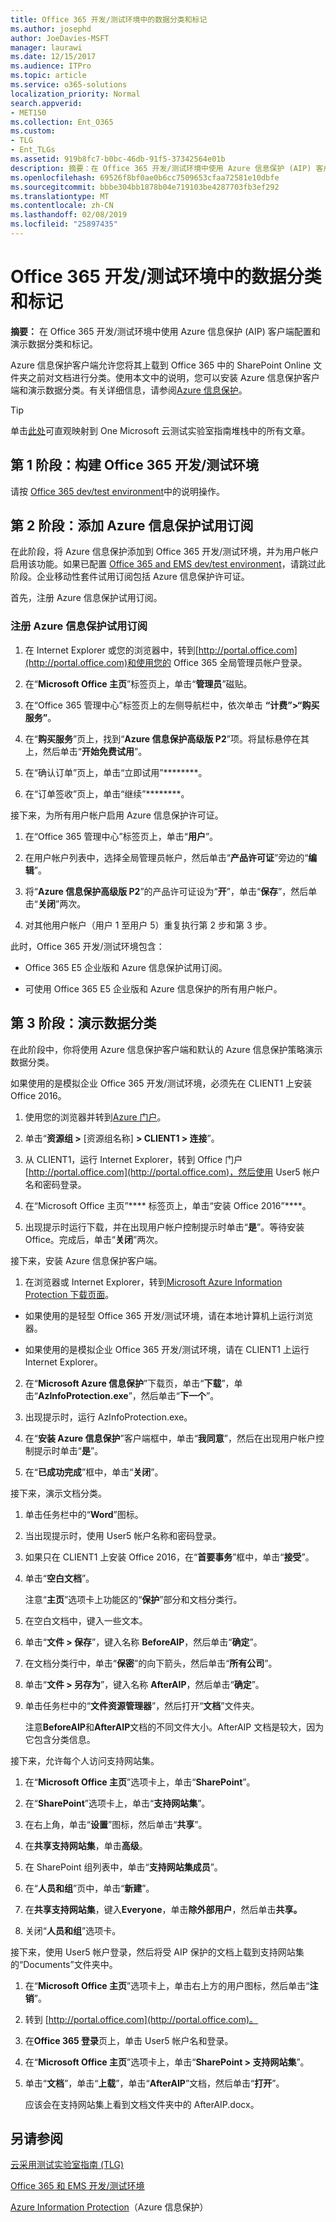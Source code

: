 ```yaml
---
title: Office 365 开发/测试环境中的数据分类和标记
ms.author: josephd
author: JoeDavies-MSFT
manager: laurawi
ms.date: 12/15/2017
ms.audience: ITPro
ms.topic: article
ms.service: o365-solutions
localization_priority: Normal
search.appverid:
- MET150
ms.collection: Ent_O365
ms.custom:
- TLG
- Ent_TLGs
ms.assetid: 919b8fc7-b0bc-46db-91f5-37342564e01b
description: 摘要：在 Office 365 开发/测试环境中使用 Azure 信息保护 (AIP) 客户端配置和演示数据分类和标记。
ms.openlocfilehash: 69526f8bf0ae0b6cc7509653cfaa72581e10dbfe
ms.sourcegitcommit: bbbe304bb1878b04e719103be4287703fb3ef292
ms.translationtype: MT
ms.contentlocale: zh-CN
ms.lasthandoff: 02/08/2019
ms.locfileid: "25897435"
---
```

# <a name="data-classification-and-labeling-in-the-office-365-devtest-environment"></a>Office 365 开发/测试环境中的数据分类和标记

 **摘要：** 在 Office 365 开发/测试环境中使用 Azure 信息保护 (AIP) 客户端配置和演示数据分类和标记。
  
Azure 信息保护客户端允许您将其上载到 Office 365 中的 SharePoint Online 文件夹之前对文档进行分类。使用本文中的说明，您可以安装 Azure 信息保护客户端和演示数据分类。有关详细信息，请参阅[Azure 信息保护](https://www.microsoft.com/cloud-platform/azure-information-protection)。
  
> [!TIP]
> 单击[此处](http://aka.ms/catlgstack)可直观映射到 One Microsoft 云测试实验室指南堆栈中的所有文章。
  
## <a name="phase-1-build-out-your-office-365-devtest-environment"></a>第 1 阶段：构建 Office 365 开发/测试环境

请按 [Office 365 dev/test environment](office-365-dev-test-environment.md)中的说明操作。
  
## <a name="phase-2-add-the-azure-information-protection-trial-subscription"></a>第 2 阶段：添加 Azure 信息保护试用订阅

在此阶段，将 Azure 信息保护添加到 Office 365 开发/测试环境，并为用户帐户启用该功能。如果已配置 [Office 365 and EMS dev/test environment](http://technet.microsoft.com/library/c76eea86-d4b6-4d35-ad89-341696e89ef7.aspx)，请跳过此阶段。企业移动性套件试用订阅包括 Azure 信息保护许可证。
  
首先，注册 Azure 信息保护试用订阅。
  
### <a name="sign-up-for-an-azure-information-protection-trial-subscription"></a>注册 Azure 信息保护试用订阅

1. 在 Internet Explorer 或您的浏览器中，转到[http://portal.office.com](http://portal.office.com)和使用您的 Office 365 全局管理员帐户登录。
    
2. 在“**Microsoft Office 主页**”标签页上，单击“**管理员**”磁贴。
    
3. 在“Office 365 管理中心”标签页上的左侧导航栏中，依次单击 **“计费”>“购买服务”**。
    
4. 在“**购买服务**”页上，找到“**Azure 信息保护高级版 P2**”项。将鼠标悬停在其上，然后单击“**开始免费试用**”。
    
5. 在“确认订单”页上，单击“立即试用”********。
    
6. 在“订单签收”页上，单击“继续”********。
    
接下来，为所有用户帐户启用 Azure 信息保护许可证。
  
1. 	在“Office 365 管理中心”标签页上，单击“**用户**”。
    
2.   在用户帐户列表中，选择全局管理员帐户，然后单击“**产品许可证**”旁边的“**编辑**”。
    
3. 	将“**Azure 信息保护高级版 P2**”的产品许可证设为“**开**”，单击“**保存**”，然后单击“**关闭**”两次。
    
4. 对其他用户帐户（用户 1 至用户 5）重复执行第 2 步和第 3 步。
    
此时，Office 365 开发/测试环境包含：
  
- Office 365 E5 企业版和 Azure 信息保护试用订阅。
    
- 可使用 Office 365 E5 企业版和 Azure 信息保护的所有用户帐户。
    
## <a name="phase-3-demonstrate-data-classification"></a>第 3 阶段：演示数据分类

在此阶段中，你将使用 Azure 信息保护客户端和默认的 Azure 信息保护策略演示数据分类。
  
如果使用的是模拟企业 Office 365 开发/测试环境，必须先在 CLIENT1 上安装 Office 2016。
  
1. 使用您的浏览器并转到[Azure 门户](http://portal.azure.com)。
    
2. 	单击“**资源组 >** [资源组名称] **> CLIENT1 > 连接**”。
    
3. 从 CLIENT1，运行 Internet Explorer，转到 Office 门户[http://portal.office.com](http://portal.office.com)，然后使用 User5 帐户名和密码登录。
    
4. 在“Microsoft Office 主页”**** 标签页上，单击“安装 Office 2016”****。
    
5. 	出现提示时运行下载，并在出现用户帐户控制提示时单击“**是**”。等待安装 Office。完成后，单击“**关闭**”两次。
    
接下来，安装 Azure 信息保护客户端。
  
1. 在浏览器或 Internet Explorer，转到[Microsoft Azure Information Protection 下载页面](https://www.microsoft.com/download/details.aspx?id=53018)。
    
  - 如果使用的是轻型 Office 365 开发/测试环境，请在本地计算机上运行浏览器。
    
  - 如果使用的是模拟企业 Office 365 开发/测试环境，请在 CLIENT1 上运行 Internet Explorer。
    
2. 在“**Microsoft Azure 信息保护**”下载页，单击“**下载**”，单击“**AzInfoProtection.exe**”，然后单击“**下一个**”。
    
3. 出现提示时，运行 AzInfoProtection.exe。
    
4. 在“**安装 Azure 信息保护**”客户端框中，单击“**我同意**”，然后在出现用户帐户控制提示时单击“**是**”。
    
5. 在“**已成功完成**”框中，单击“**关闭**”。
    
接下来，演示文档分类。
  
1. 单击任务栏中的“**Word**”图标。
    
2. 当出现提示时，使用 User5 帐户名称和密码登录。
    
3. 如果只在 CLIENT1 上安装 Office 2016，在“**首要事务**”框中，单击“**接受**”。
    
4. 单击“**空白文档**”。  
    
    注意“**主页**”选项卡上功能区的“**保护**”部分和文档分类行。
    
5. 在空白文档中，键入一些文本。
    
6. 单击“**文件 > 保存**”，键入名称 **BeforeAIP**，然后单击“**确定**”。  
    
7. 在文档分类行中，单击“**保密**”的向下箭头，然后单击“**所有公司**”。
    
8. 单击“**文件 > 另存为**”，键入名称 **AfterAIP**，然后单击“**确定**”。
    
9. 单击任务栏中的“**文件资源管理器**”，然后打开“**文档**”文件夹。
    
    注意**BeforeAIP**和**AfterAIP**文档的不同文件大小。AfterAIP 文档是较大，因为它包含分类信息。
    
接下来，允许每个人访问支持网站集。
  
1. 	在“**Microsoft Office 主页**”选项卡上，单击“**SharePoint**”。
    
2. 在“**SharePoint**”选项卡上，单击“**支持网站集**”。
    
3. 在右上角，单击“**设置**”图标，然后单击“**共享**”。
    
4. 在**共享支持网站集**，单击**高级**。
    
5. 在 SharePoint 组列表中，单击“**支持网站集成员**”。
    
6. 在“**人员和组**”页中，单击“**新建**”。
    
7. 在**共享支持网站集**，键入**Everyone**，单击**除外部用户**，然后单击**共享。**
    
8. 关闭“**人员和组**”选项卡。
    
接下来，使用 User5 帐户登录，然后将受 AIP 保护的文档上载到支持网站集的“Documents”文件夹中。
  
1. 在“**Microsoft Office 主页**”选项卡上，单击右上方的用户图标，然后单击“**注销**”。
    
2. 转到 [http://portal.office.com](http://portal.office.com)。
    
3. 在**Office 365 登录**页上，单击 User5 帐户名和登录。
    
4. 在“**Microsoft Office 主页**”选项卡上，单击“**SharePoint > 支持网站集**”。
    
5. 单击“**文档**”，单击“**上载**”，单击“**AfterAIP**”文档，然后单击“**打开**”。
    
    应该会在支持网站集上看到文档文件夹中的 AfterAIP.docx。
    
## <a name="see-also"></a>另请参阅

[云采用测试实验室指南 (TLG)](cloud-adoption-test-lab-guides-tlgs.md)

[Office 365 和 EMS 开发/测试环境](http://technet.microsoft.com/library/c76eea86-d4b6-4d35-ad89-341696e89ef7.aspx)
  
[Azure Information Protection](https://www.microsoft.com/cloud-platform/azure-information-protection)（Azure 信息保护）


